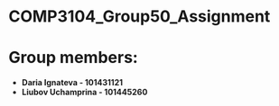 # COMP3104_Group50_Assignment 
# Group members:
- **Daria Ignateva - 101431121** 
- **Liubov Uchamprina - 101445260**